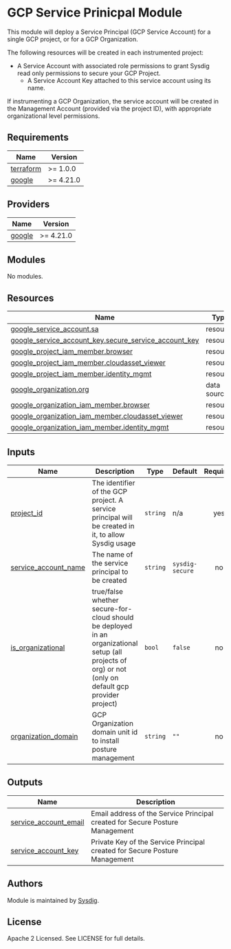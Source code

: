 # GCP Service Prinicpal Module

This module will deploy a Service Principal (GCP Service Account) for a single GCP project, or for a GCP Organization.

The following resources will be created in each instrumented project:
- A Service Account with associated role permissions to grant Sysdig read only permissions to secure your GCP Project.
    - A Service Account Key attached to this service account using its name. 

If instrumenting a GCP Organization, the service account will be created in the Management Account (provided via the project ID), with appropriate organizational level permissions. 

<!-- BEGINNING OF PRE-COMMIT-TERRAFORM DOCS HOOK -->
## Requirements

| Name | Version |
|------|---------|
| <a name="requirement_terraform"></a> [terraform](#requirement\_terraform) | >= 1.0.0 |
| <a name="requirement_google"></a> [google](#requirement\_google) | >= 4.21.0 |

## Providers

| Name | Version |
|------|---------|
| <a name="provider_google"></a> [google](#provider\_google) | >= 4.21.0 |

## Modules

No modules.

## Resources

| Name | Type |
|------|------|
| [google_service_account.sa](https://registry.terraform.io/providers/hashicorp/google/latest/docs/resources/google_service_account) | resource |
| [google_service_account_key.secure_service_account_key](https://registry.terraform.io/providers/hashicorp/google/latest/docs/resources/google_service_account_key) | resource |
| [google_project_iam_member.browser](https://registry.terraform.io/providers/hashicorp/google/latest/docs/resources/google_project_iam#google_project_iam_member) | resource |
| [google_project_iam_member.cloudasset_viewer](https://registry.terraform.io/providers/hashicorp/google/latest/docs/resources/google_project_iam#google_project_iam_member) | resource |
| [google_project_iam_member.identity_mgmt](https://registry.terraform.io/providers/hashicorp/google/latest/docs/resources/google_project_iam#google_project_iam_member) | resource |
| [google_organization.org](https://registry.terraform.io/providers/hashicorp/google/latest/docs/data-sources/organization) | data source |
| [google_organization_iam_member.browser](https://registry.terraform.io/providers/hashicorp/google/5.0.0/docs/resources/google_organization_iam#google_organization_iam_member) | resource |
| [google_organization_iam_member.cloudasset_viewer](https://registry.terraform.io/providers/hashicorp/google/5.0.0/docs/resources/google_organization_iam#google_organization_iam_member) | resource |
| [google_organization_iam_member.identity_mgmt](https://registry.terraform.io/providers/hashicorp/google/5.0.0/docs/resources/google_organization_iam#google_organization_iam_member) | resource |

## Inputs

| Name | Description | Type | Default | Required |
|------|-------------|------|---------|:--------:|
| <a name="input_project_id"></a> [project\_id](#input\_project\_id) | The identifier of the GCP project. A service principal will be created in it, to allow Sysdig usage | `string` | n/a | yes |
| <a name="input_service_account_name"></a> [service\_account\_name](#input\_service\_account\_name) | The name of the service principal to be created | `string` | `sysdig-secure` | no |
| <a name="input_is_organizational"></a> [is\_organizational](#input\_is\_organizational) | true/false whether secure-for-cloud should be deployed in an organizational setup (all projects of org) or not (only on default gcp provider project) | `bool` | `false` | no |
| <a name="input_organization_domain"></a> [organization\_domain](#input\_organization\_domain) | GCP Organization domain unit id to install posture management | `string` | `""` | no |

## Outputs

| Name | Description |
|------|-------------|
| <a name="output_service_account_email"></a> [service\_account\_email](#output\_service\_account\_email) | Email address of the Service Principal created for Secure Posture Management |
| <a name="output_service_account_key"></a> [service\_account\_key](#output\_service\_account\_key) | Private Key of the Service Principal created for Secure Posture Management |
<!-- END OF PRE-COMMIT-TERRAFORM DOCS HOOK -->

## Authors

Module is maintained by [Sysdig](https://sysdig.com).

## License

Apache 2 Licensed. See LICENSE for full details.
